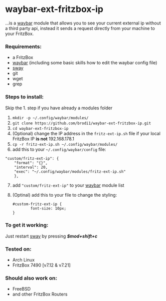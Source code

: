 # waybar-ext-fritzbox-ip

...is a [waybar](https://github.com/Alexays/Waybar) module that allows you to see your current external ip without a third party api, instead it sends a request directly from your machine to your FritzBox.

### Requirements:
- a FritzBox
- [waybar](https://github.com/Alexays/Waybar) (including some basic skills how to edit the waybar config file)
- [sway](https://github.com/swaywm/sway)
- git
- wget
- grep

### Steps to install:

Skip the 1. step if you have already a modules folder

1. `mkdir -p ~/.config/waybar/modules/`
2. `git clone https://github.com/brodi1/waybar-ext-fritzbox-ip.git`
3. `cd waybar-ext-fritzbox-ip`
4. (Optional) change the IP address in the `fritz-ext-ip.sh` file if your local FritzBox IP **is not** 192.168.178.1
5. `cp -r fritz-ext-ip.sh ~/.config/waybar/modules/`
6. add this to your `~/.config/waybar/config` file:

```
"custom/fritz-ext-ip": {
	"format": "{}",
	"interval": 20,
	"exec": "~/.config/waybar/modules/fritz-ext-ip.sh"
	},
```

7. add `"custom/fritz-ext-ip"` to your [waybar](https://github.com/Alexays/Waybar) module list

8. (Optinal) add this to your file to change the styling:

   ```
   #custom-fritz-ext-ip {
           font-size: 10px;
   }
   ```



### To get it working:
Just restart [sway](https://github.com/swaywm/sway) by pressing ***$mod+shift+c***



### Tested on:
- Arch Linux
- FritzBox 7490 [v7.12 & v7.21]

### Should also work on:
- FreeBSD
- and other FritzBox Routers
